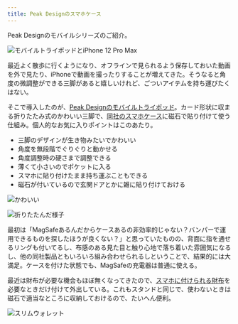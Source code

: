 ```yaml
---
title: Peak Designのスマホケース
---
```

Peak Designのモバイルシリーズのご紹介。

![](https://lh3.googleusercontent.com/ESYCzT9LjPASp834GHR7BnKHzrWCbsOtcpwxUWGxZjtgyWQZOjXt8h9wVl5McSvRwJS8halVDCeQ039HhC-fmSky_441zhPzjo7wrDZWRRFe6mb6hK6bQgcnUsfea4DCxqN3CEnzW_yUSQPZYFJNeA "モバイルトライポッドとiPhone 12 Pro Max")

最近よく散歩に行くようになり、オフラインで見られるよう保存しておいた動画を外で見たり、iPhoneで動画を撮ったりすることが増えてきた。そうなると角度の微調整ができる三脚があると嬉しいけれど、ごついアイテムを持ち運びたくはない。

そこで導入したのが、[Peak Designのモバイルトライポッド](https://www.amazon.co.jp/dp/B09FRZPLL3)。カード形状に収まる折りたたみ式のかわいい三脚で、[同社のスマホケース](https://www.amazon.co.jp/dp/B09FP3HP7Z?)に磁石で貼り付けて使う仕組み。個人的なお気に入りポイントはこのあたり。

*   三脚のデザインが生き物みたいでかわいい
*   角度を無段階でぐりぐりと動かせる
*   角度調整時の硬さまで調整できる
*   薄くて小さいのでポケットに入る
*   スマホに貼り付けたまま持ち運ぶこともできる
*   磁石が付いているので玄関ドアとかに雑に貼り付けておける

![](https://lh3.googleusercontent.com/vtQO7YIoQt_Pohl5BvncUHDDNI8FJDHgK1hfmMm3_Il-wFBiIZ9vAuAhKx_uHuSvih9eN_pDjcZZdzoUKUGx86vdo5gOlFAXHcsnX1p6meB0-UYju43BxpgKFZyDAaP9jSrL87vUepy8RJkHLkYd6A "かわいい")

![](https://lh4.googleusercontent.com/Onlw0M2rikygJDTM4ao6wDeM2FtJv9Wf9XenFNHlifFCCQ5D8qrpqO_-vuGyGuBHlPT5YsFefxm2XdHl2EnyMY8TqanZv9ybKR70imvJZjn1IbM7IyMOvvtgoLpPDyGKB3sgR0knZv4V2GCQy5BWHQ "折りたたんだ様子")

最初は「MagSafeあるんだからケースあるの非効率的じゃない？バンパーで運用できるものを探したほうが良くない？」と思っていたものの、背面に指を通せるリングも付いてるし、布感のある見た目と触り心地で落ち着いた雰囲気になるし、他の同社製品ともいろいろ組み合わせられるしということで、結果的には大満足。ケースを付けた状態でも、MagSafeの充電器は普通に使える。

最近は財布が必要な機会もほぼ無くなってきたので、[スマホに付けられる財布](https://www.amazon.co.jp/dp/B09FSGW671)を必要なときだけ付けて外出している。これもスタンドと同じで、使わないときは磁石で適当なところに収納しておけるので、たいへん便利。

![](https://lh5.googleusercontent.com/m-TnEIj0yXedKeEiaA2ks5sBh0jrgtOQov__uigujLJh2CSs1ArjjjSZv7KHT8Fvo-ZJjSiHm3QqqwkzLhmIj_EIXkfg1CxOVsMH_sM-DtVQO41PwWHPt0JTOlhBOV99aPMl6kuOu8jYeaprRSgJDA "スリムウォレット")
